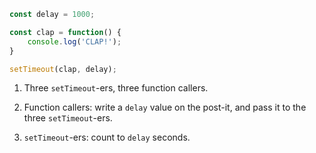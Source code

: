 ```js
const delay = 1000;

const clap = function() {
    console.log('CLAP!');
}

setTimeout(clap, delay);
```

1. Three `setTimeout`-ers, three function callers.

2. Function callers: write a `delay` value on the post-it,
   and pass it to the three `setTimeout`-ers.

3. `setTimeout`-ers: count to `delay` seconds.

